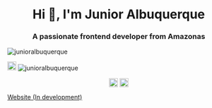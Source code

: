 <h1 align="center">Hi 👋, I'm Junior Albuquerque</h1>
<h3 align="center">A passionate frontend developer from Amazonas</h3>

<p align="left"> <img src="https://komarev.com/ghpvc/?username=junioralbuquerque" alt="junioralbuquerque" /> </p>

<p align="left"><img src="https://devicons.github.io/devicon/devicon.git/icons/react/react-original-wordmark.svg" alt="react" width="20" height="20"/> <img 
<img src="https://github-readme-stats.vercel.app/api?username=junioralbuquerque&show_icons=true" alt="junioralbuquerque" /> </p>

<p align="center">
<a href="https://twitter.com/jnralb1" target="blank"><img align="center" src="https://cdn.jsdelivr.net/npm/simple-icons@3.0.1/icons/twitter.svg" alt="jnralb1" height="20" width="20" /></a>
<a href="https://linkedin.com/in/júnior-albuquerque-9171b0153" target="blank"><img align="center" src="https://cdn.jsdelivr.net/npm/simple-icons@3.0.1/icons/linkedin.svg" alt="junior-albuquerque" height="20" width="20" /></a>
  
<a href="https://junioralbuquerque.github.io/jnr/" algign="center" target="_blank">Website (In development)</a>
</p>
